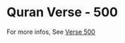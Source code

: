 # Quran Verse - 500 

For more infos, See [Verse 500](https://www.quranbookk.com/quran/search?q=500)